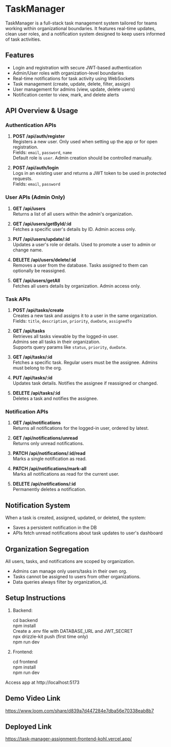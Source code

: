 TaskManager 
===============

TaskManager is a full-stack task management system tailored for teams working within organizational boundaries. It features real-time updates, clean user roles, and a notification system designed to keep users informed of task activities.

Features
--------

- Login and registration with secure JWT-based authentication
- Admin/User roles with organization-level boundaries
- Real-time notifications for task activity using WebSockets
- Task management (create, update, delete, filter, assign)
- User management for admins (view, update, delete users)
- Notification center to view, mark, and delete alerts

API Overview & Usage
--------------------

### Authentication APIs

1. **POST /api/auth/register**  
   Registers a new user. Only used when setting up the app or for open registration.  
   Fields: `email`, `password`, `name`  
   Default role is `user`. Admin creation should be controlled manually.

2. **POST /api/auth/login**  
   Logs in an existing user and returns a JWT token to be used in protected requests.  
   Fields: `email`, `password`

### User APIs (Admin Only)

1. **GET /api/users**  
   Returns a list of all users within the admin's organization.

2. **GET /api/users/getById/:id**  
   Fetches a specific user's details by ID. Admin access only.

3. **PUT /api/users/update/:id**  
   Updates a user's role or details. Used to promote a user to admin or change name.

4. **DELETE /api/users/delete/:id**  
   Removes a user from the database. Tasks assigned to them can optionally be reassigned.

5. **GET /api/users/getAll**  
   Fetches all users details by organization. Admin access only.


### Task APIs

1. **POST /api/tasks/create**  
   Creates a new task and assigns it to a user in the same organization.  
   Fields: `title`, `description`, `priority`, `dueDate`, `assignedTo`

2. **GET /api/tasks**  
   Retrieves all tasks viewable by the logged-in user.  
   Admins see all tasks in their organization.  
   Supports query params like `status`, `priority`, `dueDate`.

3. **GET /api/tasks/:id**  
   Fetches a specific task. Regular users must be the assignee. Admins must belong to the org.

4. **PUT /api/tasks/:id**  
   Updates task details. Notifies the assignee if reassigned or changed.

5. **DELETE /api/tasks/:id**  
   Deletes a task and notifies the assignee.

### Notification APIs

1. **GET /api/notifications**  
   Returns all notifications for the logged-in user, ordered by latest.

2. **GET /api/notifications/unread**  
   Returns only unread notifications.

3. **PATCH /api/notifications/:id/read**  
   Marks a single notification as read.

4. **PATCH /api/notifications/mark-all**  
   Marks all notifications as read for the current user.

5. **DELETE /api/notifications/:id**  
   Permanently deletes a notification.

Notification System
-------------------

When a task is created, assigned, updated, or deleted, the system:

- Saves a persistent notification in the DB
- APIs fetch unread notifications about task updates to user's dashboard

Organization Segregation
------------------------

All users, tasks, and notifications are scoped by organization.

- Admins can manage only users/tasks in their own org.
- Tasks cannot be assigned to users from other organizations.
- Data queries always filter by organization_id.

Setup Instructions
------------------

1. Backend:

    cd backend  
    npm install  
    Create a .env file with DATABASE_URL and JWT_SECRET  
    npx drizzle-kit push  (first time only)  
    npm run dev  

2. Frontend:

    cd frontend  
    npm install  
    npm run dev  

Access app at http://localhost:5173

Demo Video Link
-------------
https://www.loom.com/share/d839a7d447284e7dba56e70338eab8b7

Deployed Link
-------------
https://task-manager-assignment-frontend-kohl.vercel.app/
